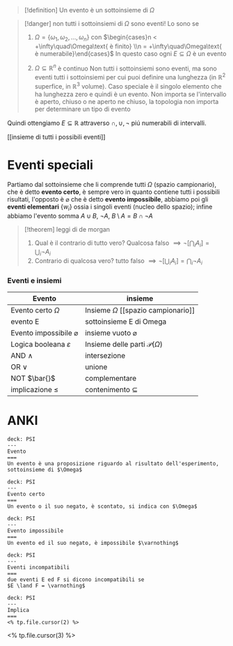 >[!definition]
>Un evento è un sottoinsieme di $\Omega$

>[!danger]
>non tutti i sottoinsiemi di $\Omega$ sono eventi! Lo sono se
>1. $\Omega = \left\{ \omega_{1},\omega_{2},\dots,\omega_{n} \right\}$ con $\begin{cases}n < +\infty\quad\Omega\text{ è finito} \\n = +\infty\quad\Omega\text{ è numerabile}\end{cases}$
>   In questo caso ogni $E \subseteq \Omega$ è un evento
>
>2. $\Omega \subseteq \mathbb{R}^n$ è continuo
>   Non tutti i sottoinsiemi sono eventi, ma sono eventi tutti i sottoinsiemi per cui puoi definire una lunghezza (in $\mathbb{R}^2$ superfice, in $\mathbb{R}^3$ volume). Caso speciale è il singolo elemento che ha lunghezza zero e quindi è un evento.
>   Non importa se l'intervallo è aperto, chiuso o ne aperto ne chiuso, la topologia non importa per determinare un tipo di evento



Quindi ottengiamo $E \subseteq \mathbb{R}$   attraverso $\cap, \cup, \neg$ piú numerabili di intervalli.

[[insieme di tutti i possibili eventi]]

# Eventi speciali

Partiamo dal sottoinsieme che li comprende tutti $\Omega$ (spazio campionario), che è detto **evento certo**, è sempre vero in quanto contiene tutti i possibili risultati, l'opposto è $\varnothing$ che è detto **evento impossibile**, abbiamo poi gli **eventi elementari** $\left\{ w_{i} \right\}$ ossia i singoli eventi (nucleo dello spazio); infine abbiamo l'evento somma $A \cup B$, $\neg A$, $B \setminus A = B \cap \neg A$ 

>[!theorem] leggi di de morgan
>1. Qual è il contrario di tutto vero? Qualcosa falso $\implies \neg[\bigcap_{i}A_{i}] = \bigcup_{i}\neg A_{i}$
>2. Contrario di qualcosa vero? tutto falso $\implies \neg[\bigcup_{i}A_{i}] = \bigcap_{i}\neg A_{i}$
>


### Eventi e insiemi

| Evento                             | insieme                                   |
| ---------------------------------- | ----------------------------------------- |
| Evento certo $\Omega$              | Insieme $\Omega$ [[spazio campionario]]   |
| evento E                           | sottoinsieme E di Omega                   |
| Evento impossibile   $\varnothing$ | insieme vuoto   $\varnothing$             |
| Logica booleana $\varepsilon$      | Insieme delle parti $\mathcal{P}(\Omega)$ |
| AND $\land$                        | intersezione                              |
| OR   $\lor$                        | unione                                    |
| NOT  $\bar{}$                      | complementare                             |
| implicazione  $\leq$               | contenimento $\subseteq$                  |


# ANKI

```anki
deck: PSI
---
Evento
===
Un evento è una proposizione riguardo al risultato dell'esperimento, sottoinsieme di $\Omega$
```


```anki
deck: PSI
---
Evento certo
===
Un evento o il suo negato, è scontato, si indica con $\Omega$
```


```anki
deck: PSI
---
Evento impossibile
===
Un evento ed il suo negato, è impossibile $\varnothing$
```


```anki
deck: PSI
---
Eventi incompatibili
===
due eventi E ed F si dicono incompatibili se
$E \land F = \varnothing$
```


```anki
deck: PSI
---
Implica
===
<% tp.file.cursor(2) %>
```
<% tp.file.cursor(3) %>


